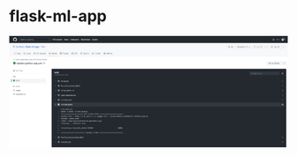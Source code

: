 # flask-ml-app


![Alt text](/screenshot_git_hub_action_passing_test.PNG?raw=true "Successful GitHub build")